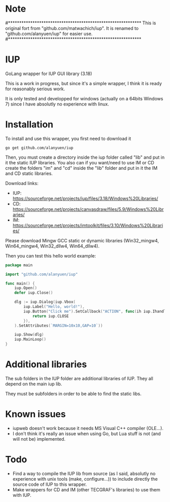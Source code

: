 # Note
#************************************************************
This is original fort from "github.com/matwachich/iup".
It is renamed to "github.com/alanyuen/iup" for easier use.
#************************************************************

# IUP
GoLang wrapper for IUP GUI library (3.18)

This is a work in progress, but since it's a simple wrapper, I think it is ready for reasonably serious work.

It is only tested and developped for windows (actually on a 64bits Windows 7) since I have absolutly no experience with linux.

# Installation
To install and use this wrapper, you first need to download it

```
go get github.com/alanyuen/iup
```

Then, you must create a directory inside the iup folder called "lib" and put in it the static IUP libraries. You also can if you want/need to use IM or CD create the folders "im" and "cd" inside the "lib" folder and put in it the IM and CD static libraries.

Download links:
- IUP: https://sourceforge.net/projects/iup/files/3.18/Windows%20Libraries/
- CD: https://sourceforge.net/projects/canvasdraw/files/5.9/Windows%20Libraries/
- IM: https://sourceforge.net/projects/imtoolkit/files/3.10/Windows%20Libraries/

Please download Mingw GCC static or dynamic libraries (Win32_mingw4, Win64_mingw4, Win32_dllw4, Win64_dllw4).

Then you can test this hello world example:

```go
package main

import "github.com/alanyuen/iup"

func main() {
    iup.Open()
    defer iup.Close()

    dlg := iup.Dialog(iup.Vbox(
        iup.Label("Hello, world!"),
        iup.Button("Click me").SetCallback("ACTION", func(ih iup.Ihandle) int {
            return iup.CLOSE
        }),
    ).SetAttributes(`MARGIN=10x10,GAP=10`))

    iup.Show(dlg)
    iup.MainLoop()
}
```

# Additional libraries
The sub folders in the IUP folder are additional libraries of IUP. They all depend on the main iup lib.

They must be subfolders in order to be able to find the static libs.

# Known issues
- iupweb doesn't work because it needs MS Visual C++ compiler (OLE...).
- I don't think it's really an issue when using Go, but Lua stuff is not (and will not be) implemented.

# Todo
- Find a way to compile the IUP lib from source (as I said, absolutly no experience with unix tools (make, configure...)) to include directly the source code of IUP to this wrapper.
- Make wrappers for CD and IM (other TECGRAF's libraries) to use them with IUP.
